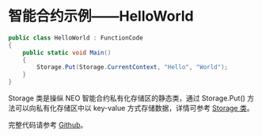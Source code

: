 # 智能合约示例——HelloWorld

```c#
public class HelloWorld : FunctionCode
{
    public static void Main()
    {
        Storage.Put(Storage.CurrentContext, "Hello", "World");
    }
}
```

Storage 类是操纵 NEO 智能合约私有化存储区的静态类，通过 Storage.Put() 方法可以向私有化存储区中以 key-value 方式存储数据，详情可参考 [Storage 类](../fw/dotnet/AntShares/Storage.md)。

完整代码请参考 [Github](https://github.com/neo-project/examples)。 
